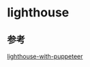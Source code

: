# lighthouse

## 参考
[lighthouse-with-puppeteer](https://medium.com/@jovd/lighthouse-with-puppeteer-5dc4e3245eed)